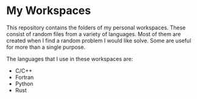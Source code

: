 # My Workspaces
This repository contains the folders of my personal workspaces. These consist of random files from a variety of languages. Most of them are created when I find a random problem I would like solve. Some are useful for more than a single purpose.  

The languages that I use in these workspaces are:
* C/C++
* Fortran
* Python
* Rust
